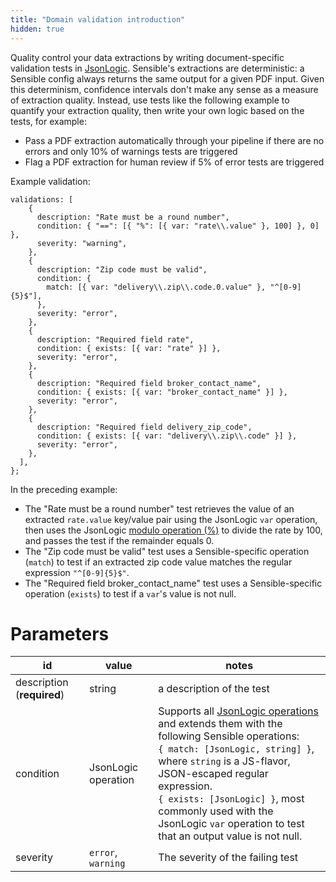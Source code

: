 ```yaml
---
title: "Domain validation introduction"
hidden: true
---
```


 

Quality control your data extractions by writing document-specific validation tests in  [JsonLogic](https://jsonlogic.com/).  Sensible's extractions are deterministic: a Sensible config always returns the same output for a given PDF input. Given this determinism, confidence intervals don't make any sense as a measure of extraction quality. Instead, use tests like the following example to quantify your extraction quality, then write your own logic based on the tests, for example:

- Pass a PDF extraction automatically through your pipeline if there are no errors and only 10% of warnings tests are triggered
- Flag a PDF extraction for human review if 5% of error tests are triggered

 Example validation:

```
validations: [
    {
      description: "Rate must be a round number",
      condition: { "==": [{ "%": [{ var: "rate\\.value" }, 100] }, 0] },
      severity: "warning",
    },
    {
      description: "Zip code must be valid",
      condition: {
        match: [{ var: "delivery\\.zip\\.code.0.value" }, "^[0-9]{5}$"],
      },
      severity: "error",
    },
    {
      description: "Required field rate",
      condition: { exists: [{ var: "rate" }] },
      severity: "error",
    },
    {
      description: "Required field broker_contact_name",
      condition: { exists: [{ var: "broker_contact_name" }] },
      severity: "error",
    },
    {
      description: "Required field delivery_zip_code",
      condition: { exists: [{ var: "delivery\\.zip\\.code" }] },
      severity: "error",
    },
  ],
};
```

In the preceding example: 

- The "Rate must be a round number" test retrieves the value of an extracted `rate.value` key/value pair using the JsonLogic `var` operation, then uses the JsonLogic [modulo operation (%)](https://jsonlogic.com/operations.html#%25/) to divide the rate by 100, and passes the test if the remainder equals 0.
- The "Zip code must be valid" test uses a Sensible-specific operation (`match`) to test if an extracted zip code value matches the regular expression `"^[0-9]{5}$"`.
- The "Required field broker_contact_name" test uses a Sensible-specific operation (`exists`) to test if a `var`'s value is not null.

Parameters
====

| id                         | value               | notes                                                        |
| -------------------------- | ------------------- | ------------------------------------------------------------ |
| description (**required**) | string              | a description of the test                                    |
| condition                  | JsonLogic operation | Supports all [JsonLogic operations](https://jsonlogic.com/operations.html)  and extends them with the following Sensible operations:<br/> `{ match: [JsonLogic, string] }`, where `string` is a JS-flavor, JSON-escaped regular expression.<br>`{ exists: [JsonLogic] }`, most commonly used with the JsonLogic `var`  operation to test that an output value is not null. |
| severity                   | `error`, `warning`  | The severity of the failing test                             |







